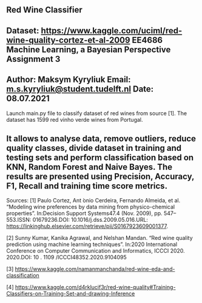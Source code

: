 Red Wine Classifier
-----------------------------------------------------------------------------------------------------------------------
Dataset: https://www.kaggle.com/uciml/red-wine-quality-cortez-et-al-2009
EE4686 Machine Learning, a Bayesian Perspective
Assignment 3
-----------------------------------------------------------------------------------------------------------------------
Author: Maksym Kyryliuk
Email: m.s.kyryliuk@student.tudelft.nl
Date: 08.07.2021
-----------------------------------------------------------------------------------------------------------------------
Launch main.py file to classify dataset of red wines from source [1]. The dataset has 1599 red vinho
verde wines from Portugal.

It allows to analyse data, remove outliers, reduce quality classes, divide dataset in training and testing sets
and perform classification based on KNN, Random Forest and Naive Bayes.
The results are presented using Precision, Accuracy, F1, Recall and training time score metrics.
-----------------------------------------------------------------------------------------------------------------------
Sources:
[1] Paulo  Cortez,  Ant ́onio  Cerdeira,  Fernando  Almeida,  et  al.  “Modeling  wine  preferences  by  data
mining  from  physico-chemical  properties”.  In:Decision Support Systems47.4  (Nov.  2009),  pp.  547–553.ISSN:
01679236.DOI:  10.1016/j.dss.2009.05.016.URL: https://linkinghub.elsevier.com/retrieve/pii/S0167923609001377.

[2] Sunny Kumar, Kanika Agrawal, and Nelshan Mandan. “Red wine quality prediction using machine learning techniques”.
In:2020 International Conference on Computer Communication and Informatics, ICCCI 2020.  2020.DOI:  10 . 1109
/ICCCI48352.2020.9104095

[3] https://www.kaggle.com/namanmanchanda/red-wine-eda-and-classification

[4] https://www.kaggle.com/d4rklucif3r/red-wine-quality#Training-Classifiers-on-Training-Set-and-drawing-Inference



